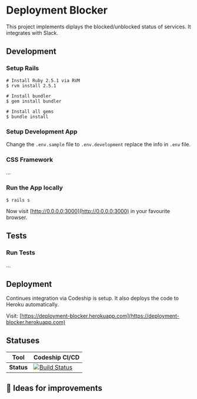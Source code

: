 # Deployment Blocker

This project implements diplays the blocked/unblocked status of services. It integrates with Slack. 

## Development 
### Setup Rails

```shell
# Install Ruby 2.5.1 via RVM
$ rvm install 2.5.1

# Install bundler
$ gem install bundler

# Install all gems
$ bundle install
```

### Setup Development App
Change the `.env.sample` file to `.env.development` replace the info in `.env` file. 

### CSS Framework
...

### Run the App locally

```shell
$ rails s
```

Now visit [http://0.0.0.0:3000](http://0.0.0.0:3000) in your favourite browser. 

## Tests
### Run Tests

...

## Deployment 

Continues integration via Codeship is setup. It also deploys the code to Heroku automatically. 

Visit: [https://deployment-blocker.herokuapp.com](https://deployment-blocker.herokuapp.com)

## Statuses

|Tool  | Codeship CI/CD  |
|------|-----------------|
|**Status**|[![Build Status](https://app.codeship.com/projects/b3478420-98f0-0136-6617-1ad007865680/status?branch=master)](https://app.codeship.com/projects/305384)|

## 🌟 Ideas for improvements
